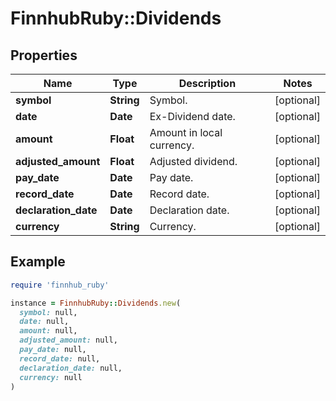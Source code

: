 # FinnhubRuby::Dividends

## Properties

| Name | Type | Description | Notes |
| ---- | ---- | ----------- | ----- |
| **symbol** | **String** | Symbol. | [optional] |
| **date** | **Date** | Ex-Dividend date. | [optional] |
| **amount** | **Float** | Amount in local currency. | [optional] |
| **adjusted_amount** | **Float** | Adjusted dividend. | [optional] |
| **pay_date** | **Date** | Pay date. | [optional] |
| **record_date** | **Date** | Record date. | [optional] |
| **declaration_date** | **Date** | Declaration date. | [optional] |
| **currency** | **String** | Currency. | [optional] |

## Example

```ruby
require 'finnhub_ruby'

instance = FinnhubRuby::Dividends.new(
  symbol: null,
  date: null,
  amount: null,
  adjusted_amount: null,
  pay_date: null,
  record_date: null,
  declaration_date: null,
  currency: null
)
```

